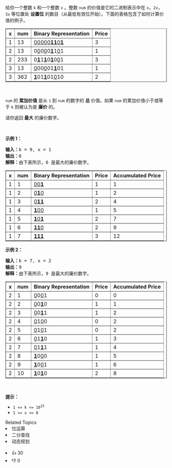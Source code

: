 <p>给你一个整数&nbsp;<code>k</code>&nbsp;和一个整数&nbsp;<code>x</code>&nbsp;。整数&nbsp;<code>num</code>&nbsp;的价值是它的二进制表示中在&nbsp;<code>x</code>，<code>2x</code>，<code>3x</code>&nbsp;等位置处&nbsp;<strong><span data-keyword="set-bit">设置位</span></strong>&nbsp;的数目（从最低有效位开始）。下面的表格包含了如何计算价值的例子。</p>

<table border="1"> 
 <tbody> 
  <tr> 
   <th>x</th> 
   <th>num</th> 
   <th>Binary Representation</th> 
   <th>Price</th> 
  </tr> 
  <tr> 
   <td>1</td> 
   <td>13</td> 
   <td><u>0</u><u>0</u><u>0</u><u>0</u><u>0</u><strong><u>1</u></strong><strong><u>1</u></strong><u>0</u><strong><u>1</u></strong></td> 
   <td>3</td> 
  </tr> 
  <tr> 
   <td>2</td> 
   <td>13</td> 
   <td>0<u>0</u>0<u>0</u>0<strong><u>1</u></strong>1<u>0</u>1</td> 
   <td>1</td> 
  </tr> 
  <tr> 
   <td>2</td> 
   <td>233</td> 
   <td>0<strong><u>1</u></strong>1<strong><u>1</u></strong>0<strong><u>1</u></strong>0<u>0</u>1</td> 
   <td>3</td> 
  </tr> 
  <tr> 
   <td>3</td> 
   <td>13</td> 
   <td><u>0</u>00<u>0</u>01<strong><u>1</u></strong>01</td> 
   <td>1</td> 
  </tr> 
  <tr> 
   <td>3</td> 
   <td>362</td> 
   <td><strong><u>1</u></strong>01<strong><u>1</u></strong>01<u>0</u>10</td> 
   <td>2</td> 
  </tr> 
 </tbody> 
</table>

<p>&nbsp;</p>

<p><code>num</code>&nbsp;的 <strong>累加价值</strong> 是从&nbsp;<code>1</code>&nbsp;到&nbsp;<code>num</code>&nbsp;的数字的 <strong>总</strong> 价值。如果&nbsp;<code>num</code>&nbsp;的累加价值小于或等于&nbsp;<code>k</code>&nbsp;则被认为是 <strong>廉价</strong> 的。</p>

<p>请你返回<strong>&nbsp;最大</strong>&nbsp;的廉价数字。</p>

<p>&nbsp;</p>

<p><strong class="example">示例 1：</strong></p>

<pre>
<b>输入：</b>k = 9, x = 1
<b>输出：</b>6
<b>解释：</b>由下表所示，6 是最大的廉价数字。
</pre>

<table border="1"> 
 <tbody> 
  <tr> 
   <th>x</th> 
   <th>num</th> 
   <th>Binary Representation</th> 
   <th>Price</th> 
   <th>Accumulated Price</th> 
  </tr> 
  <tr> 
   <td>1</td> 
   <td>1</td> 
   <td><u>0</u><u>0</u><strong><u>1</u></strong></td> 
   <td>1</td> 
   <td>1</td> 
  </tr> 
  <tr> 
   <td>1</td> 
   <td>2</td> 
   <td><u>0</u><strong><u>1</u></strong><u>0</u></td> 
   <td>1</td> 
   <td>2</td> 
  </tr> 
  <tr> 
   <td>1</td> 
   <td>3</td> 
   <td><u>0</u><strong><u>1</u></strong><strong><u>1</u></strong></td> 
   <td>2</td> 
   <td>4</td> 
  </tr> 
  <tr> 
   <td>1</td> 
   <td>4</td> 
   <td><strong><u>1</u></strong><u>0</u><u>0</u></td> 
   <td>1</td> 
   <td>5</td> 
  </tr> 
  <tr> 
   <td>1</td> 
   <td>5</td> 
   <td><strong><u>1</u></strong><u>0</u><strong><u>1</u></strong></td> 
   <td>2</td> 
   <td>7</td> 
  </tr> 
  <tr> 
   <td>1</td> 
   <td>6</td> 
   <td><strong><u>1</u></strong><strong><u>1</u></strong><u>0</u></td> 
   <td>2</td> 
   <td>9</td> 
  </tr> 
  <tr> 
   <td>1</td> 
   <td>7</td> 
   <td><strong><u>1</u></strong><strong><u>1</u></strong><strong><u>1</u></strong></td> 
   <td>3</td> 
   <td>12</td> 
  </tr> 
 </tbody> 
</table>

<p><strong class="example">示例 2：</strong></p>

<pre>
<b>输入：</b>k = 7, x = 2
<b>输出：</b>9
<b>解释：</b>由下表所示，9 是最大的廉价数字。
</pre>

<table border="1"> 
 <tbody> 
  <tr> 
   <th>x</th> 
   <th>num</th> 
   <th>Binary Representation</th> 
   <th>Price</th> 
   <th>Accumulated Price</th> 
  </tr> 
  <tr> 
   <td>2</td> 
   <td>1</td> 
   <td><u>0</u>0<u>0</u>1</td> 
   <td>0</td> 
   <td>0</td> 
  </tr> 
  <tr> 
   <td>2</td> 
   <td>2</td> 
   <td><u>0</u>0<strong><u>1</u></strong>0</td> 
   <td>1</td> 
   <td>1</td> 
  </tr> 
  <tr> 
   <td>2</td> 
   <td>3</td> 
   <td><u>0</u>0<strong><u>1</u></strong>1</td> 
   <td>1</td> 
   <td>2</td> 
  </tr> 
  <tr> 
   <td>2</td> 
   <td>4</td> 
   <td><u>0</u>1<u>0</u>0</td> 
   <td>0</td> 
   <td>2</td> 
  </tr> 
  <tr> 
   <td>2</td> 
   <td>5</td> 
   <td><u>0</u>1<u>0</u>1</td> 
   <td>0</td> 
   <td>2</td> 
  </tr> 
  <tr> 
   <td>2</td> 
   <td>6</td> 
   <td><u>0</u>1<strong><u>1</u></strong>0</td> 
   <td>1</td> 
   <td>3</td> 
  </tr> 
  <tr> 
   <td>2</td> 
   <td>7</td> 
   <td><u>0</u>1<strong><u>1</u></strong>1</td> 
   <td>1</td> 
   <td>4</td> 
  </tr> 
  <tr> 
   <td>2</td> 
   <td>8</td> 
   <td><strong><u>1</u></strong>0<u>0</u>0</td> 
   <td>1</td> 
   <td>5</td> 
  </tr> 
  <tr> 
   <td>2</td> 
   <td>9</td> 
   <td><strong><u>1</u></strong>0<u>0</u>1</td> 
   <td>1</td> 
   <td>6</td> 
  </tr> 
  <tr> 
   <td>2</td> 
   <td>10</td> 
   <td><strong><u>1</u></strong>0<strong><u>1</u></strong>0</td> 
   <td>2</td> 
   <td>8</td> 
  </tr> 
 </tbody> 
</table>

<p>&nbsp;</p>

<p><strong>提示：</strong></p>

<ul> 
 <li><code>1 &lt;= k &lt;= 10<sup>15</sup></code></li> 
 <li><code>1 &lt;= x &lt;= 8</code></li> 
</ul>

<div><div>Related Topics</div><div><li>位运算</li><li>二分查找</li><li>动态规划</li></div></div><br><div><li>👍 30</li><li>👎 0</li></div>